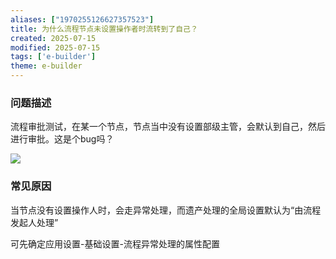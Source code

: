 ```yaml
---
aliases: ["1970255126627357523"]
title: 为什么流程节点未设置操作者时流转到了自己？
created: 2025-07-15
modified: 2025-07-15
tags: ['e-builder']
theme: e-builder
---
```


### 问题描述

流程审批测试，在某一个节点，节点当中没有设置部级主管，会默认到自己，然后进行审批。这是个bug吗？

![](https://myhelpdoc.oss-cn-heyuan.aliyuncs.com/mdimages/0aff8edab83f13b2763d6189fb01faac.jpg)

### 常见原因

当节点没有设置操作人时，会走异常处理，而遗产处理的全局设置默认为“由流程发起人处理”

可先确定应用设置-基础设置-流程异常处理的属性配置

